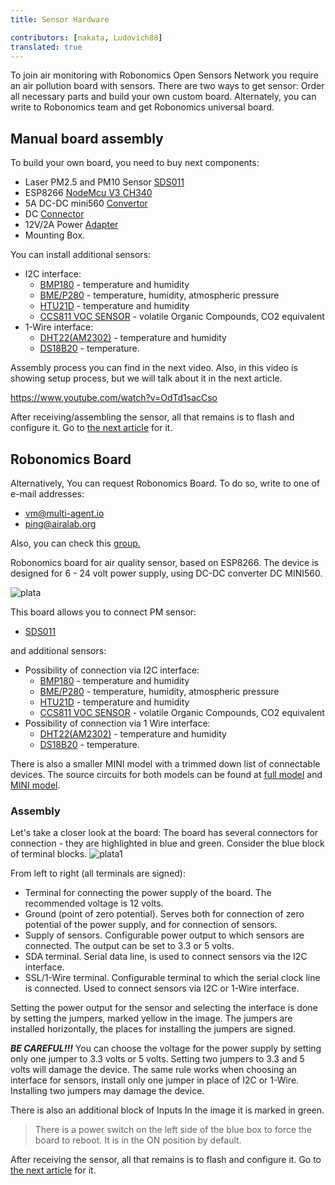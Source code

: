 ```yaml
---
title: Sensor Hardware

contributors: [nakata, Ludovich88]
translated: true
---
```


To join  air monitoring with Robonomics Open Sensors Network you require an air pollution board with sensors. There are two ways to get sensor: 
Order all necessary parts and build your own  custom board. 
Alternately, you can write to Robonomics team and get Robonomics universal board.

## Manual board assembly

To build your own board, you need to buy next components:

 - Laser PM2.5 and PM10 Sensor [SDS011](https://cdn-reichelt.de/documents/datenblatt/X200/SDS011-DATASHEET.pdf)
 - ESP8266 [NodeMcu V3 CH340](https://aliexpress.ru/item/1005004230942266.html?item_id=1005004230942266&sku_id=12000028462056911&spm=a2g20.search.search_results.1.4724673bFJ7jEV)
 - 5A DC-DC mini560 [Convertor](https://aliexpress.ru/item/1005001837049300.html?spm=a2g2w.productlist.search_results.1.2fc47adbsM2Uam&sku_id=12000017801968733)
 - DC [Connector](https://aliexpress.ru/item/1005003324016159.html?businessType=ProductDetail&item_id=1005003324016159&sku_id=12000025352507410&spreadType=socialShare&srcSns=sns_Copy&tt=MG)
 - 12V/2А Power [Adapter](https://aliexpress.ru/item/32859196804.html?item_id=32859196804&sku_id=12000022808964683&spm=a2g2w.productlist.search_results.1.5add15feI8sGTf)
 - Mounting Box.

You can install additional sensors:
- I2C interface:
  - [BMP180](https://cdn-shop.adafruit.com/datasheets/BST-BMP180-DS000-09.pdf) - temperature and humidity
  - [BME/P280](https://www.mouser.com/datasheet/2/783/BST-BME280-DS002-1509607.pdf) - temperature, humidity, atmospheric pressure
  - [HTU21D](https://eu.mouser.com/ProductDetail/Measurement-Specialties/HTU21D?qs=tx5doIiTu8oixw1WN5Uy8A%3D%3D) - temperature and humidity
  - [CCS811 VOC SENSOR](https://www.sciosense.com/wp-content/uploads/documents/Application-Note-Baseline-Save-and-Restore-on-CCS811.pdf) - volatile Organic Compounds, CO2 equivalent
- 1-Wire interface:
  - [DHT22(AM2302)](https://files.seeedstudio.com/wiki/Grove-Temperature_and_Humidity_Sensor_Pro/res/AM2302-EN.pdf) - temperature and humidity
  - [DS18B20](https://cdn.sparkfun.com/datasheets/Sensors/Temp/DS18B20.pdf) - temperature.

Assembly process you can find in the next video. Also, in this video is showing setup process, but we will talk about it in the next article.

https://www.youtube.com/watch?v=OdTd1sacCso

After receiving/assembling the sensor, all that remains is to flash and configure it. Go to [the next article](/docs/sensor-setup/) for it.

## Robonomics Board

Alternatively, You can request Robonomics Board. To do so, write to one of e-mail addresses: 
- vm@multi-agent.io
- ping@airalab.org

Also, you can check this [group.](https://vk.com/aira.monitoring)

Robonomics board for air quality sensor, based on ESP8266. The device is designed for 6 - 24 volt power supply, using DC-DC converter DC MINI560.

![plata](../images/sensors-connectivity/plata.png)

This board allows you to connect PM sensor:

- [SDS011](https://cdn-reichelt.de/documents/datenblatt/X200/SDS011-DATASHEET.pdf)

and additional sensors:

- Possibility of connection via I2C interface:
  - [BMP180](https://cdn-shop.adafruit.com/datasheets/BST-BMP180-DS000-09.pdf) - temperature and humidity
  - [BME/P280](https://www.mouser.com/datasheet/2/783/BST-BME280-DS002-1509607.pdf) - temperature, humidity, atmospheric pressure
  - [HTU21D](https://eu.mouser.com/ProductDetail/Measurement-Specialties/HTU21D?qs=tx5doIiTu8oixw1WN5Uy8A%3D%3D) - temperature and humidity
  - [CCS811 VOC SENSOR](https://www.sciosense.com/wp-content/uploads/documents/Application-Note-Baseline-Save-and-Restore-on-CCS811.pdf) - volatile Organic Compounds, CO2 equivalent
- Possibility of connection via 1 Wire interface:
  - [DHT22(AM2302)](https://files.seeedstudio.com/wiki/Grove-Temperature_and_Humidity_Sensor_Pro/res/AM2302-EN.pdf) - temperature and humidity
  - [DS18B20](https://cdn.sparkfun.com/datasheets/Sensors/Temp/DS18B20.pdf) - temperature.

There is also a smaller MINI model with a trimmed down list of connectable devices. The source circuits for both models can be found at [full model](https://oshwlab.com/ludovich88/aira_sensor_rev0-1) and [MINI model](https://oshwlab.com/ludovich88/aira_sensor_d1_mini).

### Assembly

Let's take a closer look at the board:
The board has several connectors for connection - they are highlighted in blue and green. Consider the blue block of terminal blocks.
![plata1](../images/sensors-connectivity/plata1.png)

From left to right (all terminals are signed):
- Terminal for connecting the power supply of the board. The recommended voltage is 12 volts.
- Ground (point of zero potential). Serves both for connection of zero potential of the power supply, and for connection of sensors.
- Supply of sensors. Configurable power output to which sensors are connected. The output can be set to 3.3 or 5 volts.
- SDA terminal. Serial data line, is used to connect sensors via the I2C interface.
- SSL/1-Wire terminal. Configurable terminal to which the serial clock line  is connected. Used to connect sensors via I2C or 1-Wire interface.

Setting the power output for the sensor and selecting the interface is done by setting the jumpers, marked yellow in the image.
The jumpers are installed horizontally, the places for installing the jumpers are signed.

***BE CAREFUL!!!*** You can choose the voltage for the power supply by setting only one jumper to 3.3 volts or 5 volts. Setting two jumpers to 3.3 and 5 volts will damage the device. The same rule works when choosing an interface for sensors, install only one jumper in place of I2C or 1-Wire. Installing two jumpers may damage the device.

There is also an additional block of Inputs In the image it is marked in green.

> There is a power switch on the left side of the blue box to force the board to reboot. It is in the ON position by default.


After receiving the sensor, all that remains is to flash and configure it. Go to [the next article](/docs/sensor-setup/) for it.
